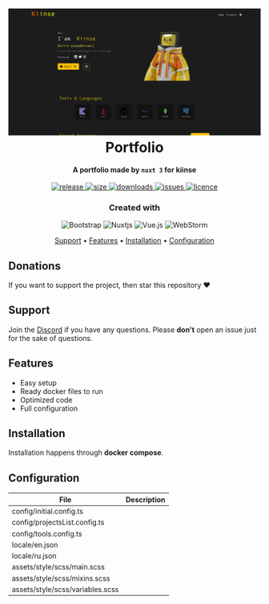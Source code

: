 <h1 align="center">
  <img src="https://raw.githubusercontent.com/VannaKarenina/portfolio-nuxt3/master/.github/images/site_screenshot.png"  alt=""/>
  <br>Portfolio<br>
</h1>

<p align="center">
  <b>A portfolio made by <code>nuxt 3</code> for kiinse</b><br><br>

  <a href="https://github.com/VannaKarenina/portfolio-nuxt3/releases">
    <img src="https://img.shields.io/github/v/release/VannaKarenina/portfolio-nuxt3?include_prereleases&style=flat-square" alt="release">
  </a>
  <a href="https://github.com/VannaKarenina/portfolio-nuxt3">
    <img src="https://img.shields.io/github/repo-size/VannaKarenina/portfolio-nuxt3?style=flat-square" alt="size"> 
  </a>
  <a href="https://github.com/VannaKarenina/portfolio-nuxt3/releases">
    <img src="https://img.shields.io/github/downloads/VannaKarenina/portfolio-nuxt3/total?style=flat-square" alt="downloads"> 
  </a>
  <a href="https://github.com/VannaKarenina/portfolio-nuxt3/issues">
    <img src="https://img.shields.io/github/issues/VannaKarenina/portfolio-nuxt3?style=flat-square" alt="issues"> 
  </a>
  <a href="https://github.com/VannaKarenina/portfolio-nuxt3/blob/master/LICENSE">
    <img src="https://img.shields.io/github/license/VannaKarenina/portfolio-nuxt3?style=flat-square" alt="licence"> 
  </a><br>
</p>

<h3 align="center">
  Created with
</h3>

<center>

![Bootstrap](https://img.shields.io/badge/bootstrap-%23563D7C.svg?style=for-the-badge&logo=bootstrap&logoColor=white)
![Nuxtjs](https://img.shields.io/badge/Nuxt-002E3B?style=for-the-badge&logo=nuxtdotjs&logoColor=#00DC82)
![Vue.js](https://img.shields.io/badge/vuejs-%2335495e.svg?style=for-the-badge&logo=vuedotjs&logoColor=%234FC08D)
![WebStorm](https://img.shields.io/badge/webstorm-143?style=for-the-badge&logo=webstorm&logoColor=white&color=black)

</center>

<p align="center">
<a href="#support">Support</a> •
<a href="#features">Features</a> •
<a href="#download">Installation</a> •
<a href="#usage">Configuration</a>
</p>

## Donations

If you want to support the project, then
star this repository ♥

## Support

Join the [Discord](https://discord.gg/ec7y5NY82b) if you have any questions.
Please **don't** open an issue just for the sake of questions.

## Features

- Easy setup
- Ready docker files to run
- Optimized code
- Full configuration

## Installation

Installation happens through **docker compose**. 

## Configuration

| File                             | Description |
|----------------------------------|-------------|
| config/initial.config.ts         |             |
| config/projectsList.config.ts    |             |
| config/tools.config.ts           |             |
| locale/en.json                   |             |
| locale/ru.json                   |             |
| assets/style/scss/main.scss      |             |
| assets/style/scss/mixins.scss    |             |
| assets/style/scss/variables.scss |             |
